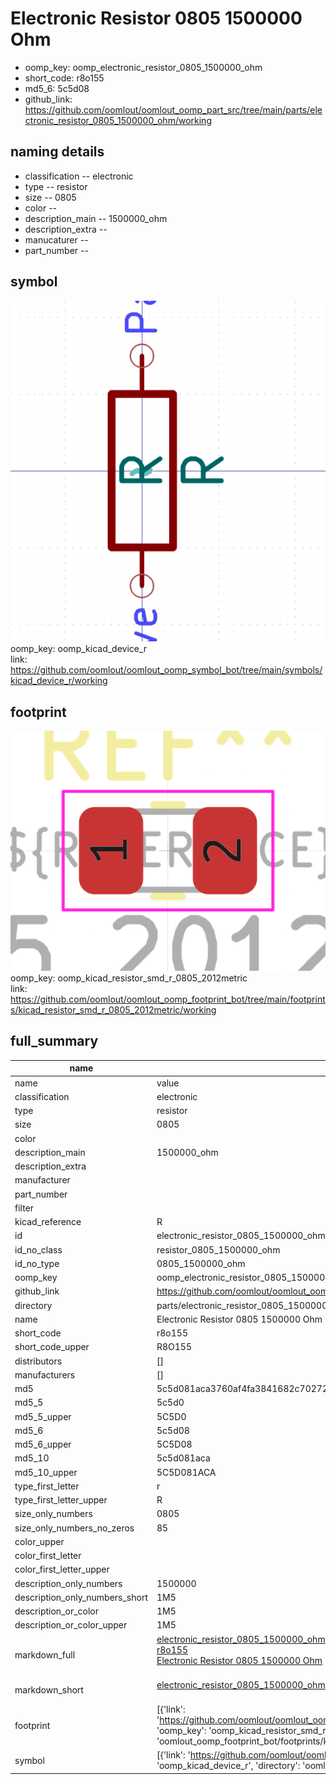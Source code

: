 # Electronic Resistor 0805 1500000 Ohm

  
* oomp_key: oomp_electronic_resistor_0805_1500000_ohm 
* short_code: r8o155
* md5_6: 5c5d08  
* github_link: https://github.com/oomlout/oomlout_oomp_part_src/tree/main/parts/electronic_resistor_0805_1500000_ohm/working  
## naming details
* classification -- electronic
* type -- resistor
* size -- 0805
* color -- 
* description_main -- 1500000_ohm
* description_extra -- 
* manucaturer -- 
* part_number -- 



## symbol

![](symbol/0/working/working_600.png)  
oomp_key: oomp_kicad_device_r  
link: https://github.com/oomlout/oomlout_oomp_symbol_bot/tree/main/symbols/kicad_device_r/working  

## footprint

![](footprint/0/working/working_600.png)  
oomp_key: oomp_kicad_resistor_smd_r_0805_2012metric  
link: https://github.com/oomlout/oomlout_oomp_footprint_bot/tree/main/footprints/kicad_resistor_smd_r_0805_2012metric/working  

## full_summary
| name | value | 
| --- | --- | 
| name | value | 
| classification | electronic | 
| type | resistor | 
| size | 0805 | 
| color |  | 
| description_main | 1500000_ohm | 
| description_extra |  | 
| manufacturer |  | 
| part_number |  | 
| filter |  | 
| kicad_reference | R | 
| id | electronic_resistor_0805_1500000_ohm | 
| id_no_class | resistor_0805_1500000_ohm | 
| id_no_type | 0805_1500000_ohm | 
| oomp_key | oomp_electronic_resistor_0805_1500000_ohm | 
| github_link | https://github.com/oomlout/oomlout_oomp_part_src/tree/main/parts/electronic_resistor_0805_1500000_ohm/working | 
| directory | parts/electronic_resistor_0805_1500000_ohm | 
| name | Electronic Resistor 0805 1500000 Ohm | 
| short_code | r8o155 | 
| short_code_upper | R8O155 | 
| distributors | [] | 
| manufacturers | [] | 
| md5 | 5c5d081aca3760af4fa3841682c70272 | 
| md5_5 | 5c5d0 | 
| md5_5_upper | 5C5D0 | 
| md5_6 | 5c5d08 | 
| md5_6_upper | 5C5D08 | 
| md5_10 | 5c5d081aca | 
| md5_10_upper | 5C5D081ACA | 
| type_first_letter | r | 
| type_first_letter_upper | R | 
| size_only_numbers | 0805 | 
| size_only_numbers_no_zeros | 85 | 
| color_upper |  | 
| color_first_letter |  | 
| color_first_letter_upper |  | 
| description_only_numbers | 1500000 | 
| description_only_numbers_short | 1M5 | 
| description_or_color | 1M5 | 
| description_or_color_upper | 1M5 | 
| markdown_full | [electronic_resistor_0805_1500000_ohm](https://github.com/oomlout/oomlout_oomp_part_src/tree/main/parts/electronic_resistor_0805_1500000_ohm/working)<br>[r8o155](https://github.com/oomlout/oomlout_oomp_part_src/tree/main/parts/electronic_resistor_0805_1500000_ohm/working)<br>[Electronic Resistor 0805 1500000 Ohm](https://github.com/oomlout/oomlout_oomp_part_src/tree/main/parts/electronic_resistor_0805_1500000_ohm/working)<br><br> | 
| markdown_short | [electronic_resistor_0805_1500000_ohm](https://github.com/oomlout/oomlout_oomp_part_src/tree/main/parts/electronic_resistor_0805_1500000_ohm/working)<br><br> | 
| footprint | [{'link': 'https://github.com/oomlout/oomlout_oomp_footprint_bot/tree/main/foootprntss/kicad_resistor_smd_r_0805_2012metric', 'oomp_key': 'oomp_kicad_resistor_smd_r_0805_2012metric', 'directory': 'oomlout_oomp_footprint_bot/footprints/kicad_resistor_smd_r_0805_2012metric//working/working.kicad_mod'}] | 
| symbol | [{'link': 'https://github.com/oomlout/oomlout_oomp_symbol_bot/tree/main/symbols/kicad_device_r', 'oomp_key': 'oomp_kicad_device_r', 'directory': 'oomlout_oomp_symbol_bot/symbols/kicad_device_r//working/working.kicad_sym'}] | 
